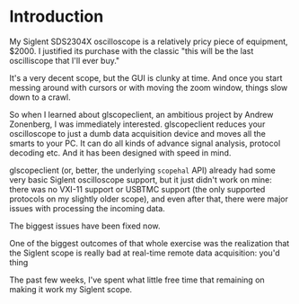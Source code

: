 
# Introduction

My Siglent SDS2304X oscilloscope is a relatively pricy piece of equipment, $2000. I justified its purchase with the classic "this will
be the last oscilliscope that I'll ever buy."

It's a very decent scope, but the GUI is clunky at time. And once you start messing around with cursors or with moving the
zoom window, things slow down to a crawl.

So when I learned about glscopeclient, an ambitious project by Andrew Zonenberg, I was immediately interested. glscopeclient reduces
your oscilloscope to just a dumb data acquisition device and moves all the smarts to your PC. It can do all kinds of advance
signal analysis, protocol decoding etc. And it has been designed with speed in mind.

glscopeclient (or, better, the underlying `scopehal` API) already had some very basic Siglent oscilloscope support, but it just didn't
work on mine: there was no VXI-11 support or USBTMC support (the only supported protocols on my slightly older scope), and even after
that, there were major issues with processing the incoming data.

The biggest issues have been fixed now. 

One of the biggest outcomes of that whole exercise was the realization that the Siglent scope is really bad at real-time remote
data acquisition: you'd thing 


The past few weeks, I've spent what little free time that remaining on making it work my Siglent scope.
